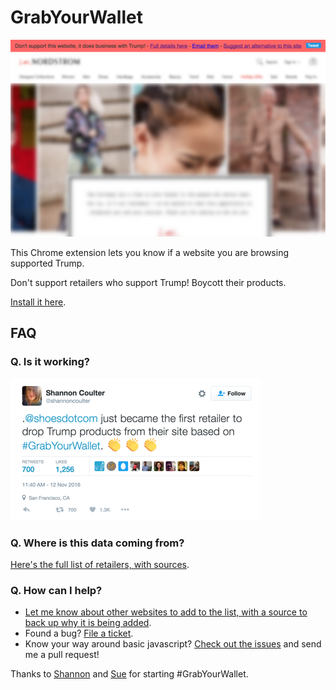 # GrabYourWallet

![](https://raw.githubusercontent.com/egonSchiele/GrabYourWallet/master/screenshot.png)

This Chrome extension lets you know if a website you are browsing supported Trump.

Don't support retailers who support Trump! Boycott their products.

[Install it here](https://chrome.google.com/webstore/detail/grabyourwallet/lbnihchacnfpogcnmcilkejghoojnhec).

## FAQ

### Q. Is it working?

![](https://raw.githubusercontent.com/egonSchiele/GrabYourWallet/master/tweet.png)

### Q. Where is this data coming from?

[Here's the full list of retailers, with sources](https://grabyourwallet.org/).

### Q. How can I help?

- [Let me know about other websites to add to the list, with a source to back up why it is being added](https://github.com/egonSchiele/GrabYourWallet/issues).
- Found a bug? [File a ticket](https://github.com/egonSchiele/GrabYourWallet/issues).
- Know your way around basic javascript? [Check out the issues](https://github.com/egonSchiele/GrabYourWallet/issues) and send me a pull request!

Thanks to [Shannon](https://twitter.com/shannoncoulter) and [Sue](https://twitter.com/pgpug) for starting #GrabYourWallet.

